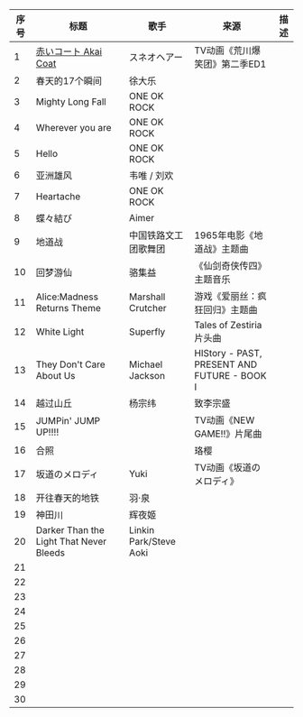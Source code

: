 [time]:<20170813~20170913>

| 序号 | 标题 | 歌手 | 来源 | 描述 |
| -- | -- | -- | -- | -- |
| 1 | [赤いコート Akai Coat][1] | スネオヘアー | TV动画《荒川爆笑团》第二季ED1 |  |
| 2 | 春天的17个瞬间 | 徐大乐 |  |  |
| 3 | Mighty Long Fall | ONE OK ROCK |  |  |
| 4 | Wherever you are | ONE OK ROCK |  |  |
| 5 | Hello | ONE OK ROCK |  |  |
| 6 | 亚洲雄风 | 韦唯 / 刘欢 |  |  |
| 7 | Heartache | ONE OK ROCK |  |  |
| 8 | 蝶々結び | Aimer |  |  |
| 9 | 地道战 | 中国铁路文工团歌舞团 | 1965年电影《地道战》主题曲 |  |
| 10 | 回梦游仙 | 骆集益 | 《仙剑奇侠传四》主题音乐 |  |
| 11 | Alice:Madness Returns Theme | Marshall Crutcher | 游戏《爱丽丝：疯狂回归》主题曲 |  |
| 12 | White Light | Superfly | Tales of Zestiria片头曲 |  |
| 13 | They Don't Care About Us | Michael Jackson | HIStory - PAST, PRESENT AND FUTURE - BOOK I |  |
| 14 | 越过山丘 | 杨宗纬 | 致李宗盛 |  |
| 15 | JUMPin' JUMP UP!!!! |  | TV动画《NEW GAME!!》片尾曲 |  |
| 16 | 合照 |  | 珞樱 |  |
| 17 | 坂道のメロディ | Yuki | TV动画《坂道のメロディ》 |  |
| 18 | 开往春天的地铁 | 羽·泉 |  |  |
| 19 | 神田川 | 辉夜姬 |  |  |
| 20 | Darker Than the Light That Never Bleeds | Linkin Park/Steve Aoki |  |  |
| 21 |  |  |  |  |
| 22 |  |  |  |  |
| 23 |  |  |  |  |
| 24 |  |  |  |  |
| 25 |  |  |  |  |
| 26 |  |  |  |  |
| 27 |  |  |  |  |
| 28 |  |  |  |  |
| 29 |  |  |  |  |
| 30 |  |  |  |  |

[1]:http://music.163.com/#/m/song?id=504487160&userid=82053231
[2]:
[3]:
[4]:
[5]:
[6]:
[7]:
[8]:
[9]:
[10]:
[11]: